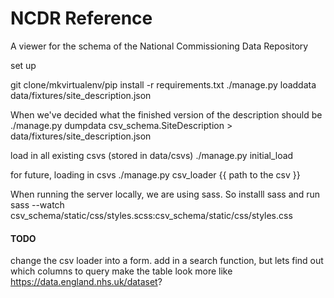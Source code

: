 NCDR Reference
==============

A viewer for the schema of the National Commissioning Data Repository

set up

git clone/mkvirtualenv/pip install -r requirements.txt
./manage.py loaddata data/fixtures/site_description.json

When we've decided what the finished version of the description should be ./manage.py dumpdata csv_schema.SiteDescription > data/fixtures/site_description.json

load in all existing csvs (stored in data/csvs)
./manage.py initial_load

for future, loading in csvs
./manage.py csv_loader {{ path to the csv }}

When running the server locally, we are using sass. So installl sass and run
sass --watch csv_schema/static/css/styles.scss:csv_schema/static/css/styles.css

#### TODO
change the csv loader into a form.
add in a search function, but lets find out which columns to query
make the table look more like https://data.england.nhs.uk/dataset?

